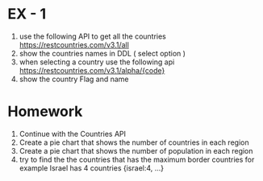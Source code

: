 # EX - 1 
1. use the following API to get all the countries https://restcountries.com/v3.1/all
2. show the countries names in DDL ( select option )
3. when selecting a country use the following api https://restcountries.com/v3.1/alpha/{code}
4. show the country Flag and name





# Homework
1. Continue with the Countries API
2. Create a pie chart that shows the number of countries in each region 
3. Create a pie chart that shows the number of population in each region 
4. try to find the the countries that has the maximum border countries
for example Israel has 4 countries {israel:4, ...}
